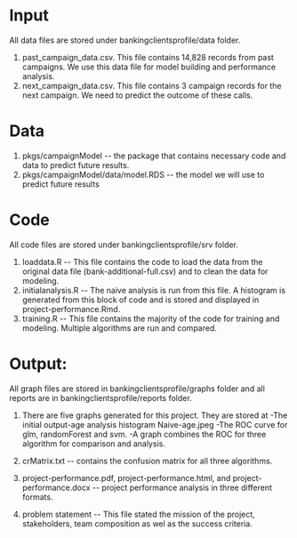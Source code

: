 # Input
All data files are stored under bankingclientsprofile/data folder.  
1. past_campaign_data.csv. This file contains 14,828 records from past campaigns. We use this data file for model building and performance analysis.  
2. next_campaign_data.csv. This file contains 3 campaign records for the next campaign.  We need to predict the outcome of these calls.  


# Data
1. pkgs/campaignModel -- the package that contains necessary code and data to predict future results.
2. pkgs/campaignModel/data/model.RDS -- the model we will use to predict future results
  
# Code
All code files are stored under bankingclientsprofile/srv folder.  
1. loaddata.R -- This file contains the code to load the data from the original data file (bank-additional-full.csv) and to clean the data for modeling.
2. initialanalysis.R -- The naive analysis is run from this file.  A histogram is generated from this block of code and is stored and displayed in project-performance.Rmd.
3. training.R -- This file contains the majority of the code for training and modeling.  Multiple algorithms are run and compared.

# Output:  
All graph files are stored in bankingclientsprofile/graphs folder and all reports are in bankingclientsprofile/reports folder.
1. There are five graphs generated for this project. They are stored at 
  -The initial output-age analysis histogram Naive-age.jpeg
  -The ROC curve for glm, randomForest and svm.
  -A graph combines the ROC for three algorithm for comparison and analysis.  

2. crMatrix.txt -- contains the confusion matrix for all three algorithms.

3. project-performance.pdf, project-performance.html, and project-performance.docx -- project performance analysis in three different formats.

4. problem statement -- This file stated the mission of the project, stakeholders, team composition as wel as the success criteria.  
